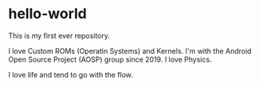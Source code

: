 # hello-world

This is my first ever repository.

I love Custom ROMs (Operatin Systems) and Kernels. I'm with the Android Open Source Project (AOSP) group since 2019.
I love Physics.

I love life and tend to go with the flow.
